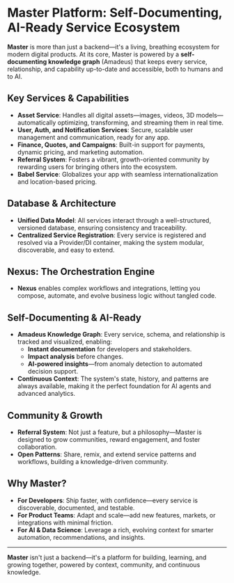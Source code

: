 # Master Platform: Self-Documenting, AI-Ready Service Ecosystem

**Master** is more than just a backend—it's a living, breathing ecosystem for modern digital
products. At its core, Master is powered by a **self-documenting knowledge graph** (Amadeus) that
keeps every service, relationship, and capability up-to-date and accessible, both to humans and to
AI.

## Key Services & Capabilities

- **Asset Service**: Handles all digital assets—images, videos, 3D models—automatically optimizing,
  transforming, and streaming them in real time.
- **User, Auth, and Notification Services**: Secure, scalable user management and communication,
  ready for any app.
- **Finance, Quotes, and Campaigns**: Built-in support for payments, dynamic pricing, and marketing
  automation.
- **Referral System**: Fosters a vibrant, growth-oriented community by rewarding users for bringing
  others into the ecosystem.
- **Babel Service**: Globalizes your app with seamless internationalization and location-based
  pricing.

## Database & Architecture

- **Unified Data Model**: All services interact through a well-structured, versioned database,
  ensuring consistency and traceability.
- **Centralized Service Registration**: Every service is registered and resolved via a Provider/DI
  container, making the system modular, discoverable, and easy to extend.

## Nexus: The Orchestration Engine

- **Nexus** enables complex workflows and integrations, letting you compose, automate, and evolve
  business logic without tangled code.

## Self-Documenting & AI-Ready

- **Amadeus Knowledge Graph**: Every service, schema, and relationship is tracked and visualized,
  enabling:
  - **Instant documentation** for developers and stakeholders.
  - **Impact analysis** before changes.
  - **AI-powered insights**—from anomaly detection to automated decision support.
- **Continuous Context**: The system's state, history, and patterns are always available, making it
  the perfect foundation for AI agents and advanced analytics.

## Community & Growth

- **Referral System**: Not just a feature, but a philosophy—Master is designed to grow communities,
  reward engagement, and foster collaboration.
- **Open Patterns**: Share, remix, and extend service patterns and workflows, building a
  knowledge-driven community.

## Why Master?

- **For Developers**: Ship faster, with confidence—every service is discoverable, documented, and
  testable.
- **For Product Teams**: Adapt and scale—add new features, markets, or integrations with minimal
  friction.
- **For AI & Data Science**: Leverage a rich, evolving context for smarter automation,
  recommendations, and insights.

---

**Master** isn't just a backend—it's a platform for building, learning, and growing together,
powered by context, community, and continuous knowledge.
